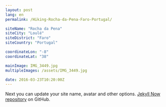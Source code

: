 ```yaml
---
layout: post
lang: en
permalink: /Hiking-Rocha-da-Pena-Faro-Portugal/

siteName: "Rocha da Pena"
siteCity: "Loulé"
siteDistrict: "Faro"
siteCountry: "Portugal"

coordinateLon: "-8"
coordinateLat: "38"

mainImage: IMG_3449.jpg
multipleImages: /assets/IMG_3449.jpg

date: 2016-03-23T10:20:00Z
---
```


Next you can update your site name, avatar and other options.
[Jekyll Now repository](https://github.com/barryclark/jekyll-now) on GitHub.
